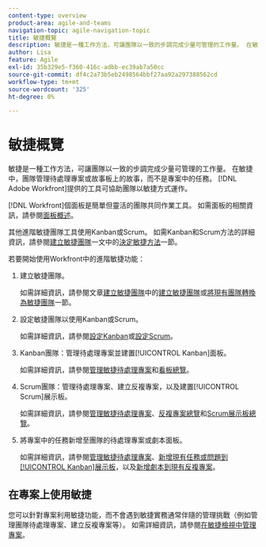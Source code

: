 ```yaml
---
content-type: overview
product-area: agile-and-teams
navigation-topic: agile-navigation-topic
title: 敏捷概覽
description: 敏捷是一種工作方法，可讓團隊以一致的步調完成少量可管理的工作量。 在敏捷中，團隊管理待處理專案或故事板上的故事，而不是專案中的任務。 [!DNL Adobe Workfront] 提供的工具可協助團隊以敏捷方式運作。
author: Lisa
feature: Agile
exl-id: 35b329e5-f360-416c-adbb-ec39ab7a50cc
source-git-commit: df4c2a73b5eb2498564bbf27aa92a297388562cd
workflow-type: tm+mt
source-wordcount: '325'
ht-degree: 0%

---
```


# 敏捷概覽

敏捷是一種工作方法，可讓團隊以一致的步調完成少量可管理的工作量。 在敏捷中，團隊管理待處理專案或故事板上的故事，而不是專案中的任務。 [!DNL Adobe Workfront]提供的工具可協助團隊以敏捷方式運作。

[!DNL Workfront]個面板是簡單但靈活的團隊共同作業工具。 如需面板的相關資訊，請參閱[面板概述](../agile/boards-overview.md)。

其他進階敏捷團隊工具使用Kanban或Scrum。 如需Kanban和Scrum方法的詳細資訊，請參閱[建立敏捷團隊](../agile/get-started-with-agile-in-workfront/create-an-agile-team.md)一文中的[決定敏捷方法](../agile/get-started-with-agile-in-workfront/create-an-agile-team.md#deciding)一節。

若要開始使用Workfront中的進階敏捷功能：

1. 建立敏捷團隊。

   如需詳細資訊，請參閱文章[建立敏捷團隊](../agile/get-started-with-agile-in-workfront/create-an-agile-team.md)中的[建立敏捷團隊](../agile/get-started-with-agile-in-workfront/create-an-agile-team.md/#create-an-agile-team-1)或[將現有團隊轉換為敏捷團隊](../agile/get-started-with-agile-in-workfront/create-an-agile-team.md#converting-an-existing-team-into-an-agaile-team)一節。

1. 設定敏捷團隊以使用Kanban或Scrum。

   如需詳細資訊，請參閱[設定Kanban](../agile/get-started-with-agile-in-workfront/configure-kanban.md)或[設定Scrum](../agile/get-started-with-agile-in-workfront/configure-scrum.md)。

1. Kanban團隊：管理待處理專案並建置[!UICONTROL Kanban]面板。

   如需詳細資訊，請參閱[管理敏捷待處理專案](../agile/work-in-an-agile-environment/manage-the-agile-backlog.md)和[看板總覽](../agile/use-kanban-in-an-agile-team/kanban-overview.md)。

1. Scrum團隊：管理待處理專案、建立反複專案，以及建置[!UICONTROL Scrum]展示板。

   如需詳細資訊，請參閱[管理敏捷待處理專案](../agile/work-in-an-agile-environment/manage-the-agile-backlog.md)、[反複專案總覽](../agile/use-scrum-in-an-agile-team/iterations/iterations-overview.md)和[Scrum展示板總覽](../agile/use-scrum-in-an-agile-team/scrum-board/scrum-board-overview.md)。

1. 將專案中的任務新增至團隊的待處理專案或劇本面板。

   如需詳細資訊，請參閱[管理敏捷待處理專案](../agile/work-in-an-agile-environment/manage-the-agile-backlog.md)、[新增現有任務或問題到[!UICONTROL Kanban]展示板](../agile/use-kanban-in-an-agile-team/add-existing-tasks-or-issues-to-the-kanban-board.md)，以及[新增劇本到現有反複專案](../agile/use-scrum-in-an-agile-team/iterations/add-stories-to-existing-iteration.md)。

## 在專案上使用敏捷

您可以針對專案利用敏捷功能，而不會遇到敏捷實務通常伴隨的管理挑戰（例如管理團隊待處理專案、建立反複專案等）。 如需詳細資訊，請參閱[在敏捷檢視中管理專案](/help/quicksilver/manage-work/projects/manage-projects/manage-projects-in-agile-view.md)。
